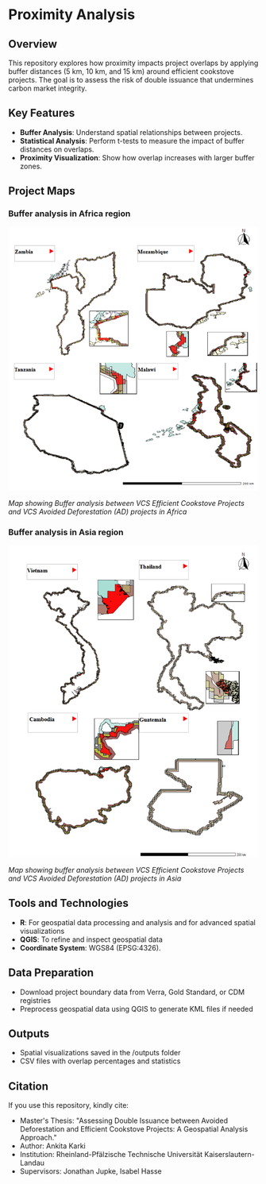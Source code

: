# Proximity Analysis

## Overview
This repository explores how proximity impacts project overlaps by applying buffer distances (5 km, 10 km, and 15 km) around efficient cookstove projects. The goal is to assess the risk of double issuance that undermines carbon market integrity.

## Key Features
* **Buffer Analysis**: Understand spatial relationships between projects.
* **Statistical Analysis**: Perform t-tests to measure the impact of buffer distances on overlaps.
* **Proximity Visualization**: Show how overlap increases with larger buffer zones.

## Project Maps
### Buffer analysis in Africa region
<div align="left">
  <img src="https://github.com/ankita-karki/Doubleissuance_Proximity/blob/main/output_maps/Africa%20.png?raw=true">
</div>

*Map showing Buffer analysis between VCS Efficient Cookstove Projects and VCS Avoided Deforestation (AD) projects in Africa*

### Buffer analysis in Asia region
<div align="left">
  <img src="https://github.com/ankita-karki/Doubleissuance_Proximity/blob/main/output_maps/Asia.png?raw=true">
</div>

*Map showing buffer analysis between VCS Efficient Cookstove Projects and VCS Avoided Deforestation (AD) projects in Asia*

## Tools and Technologies
* **R**: For geospatial data processing and analysis and  for advanced spatial visualizations
* **QGIS**: To refine and inspect geospatial data
* **Coordinate System**: WGS84 (EPSG:4326).

## Data Preparation
* Download project boundary data from Verra, Gold Standard, or CDM registries
* Preprocess geospatial data using QGIS to generate KML files if needed

## Outputs
* Spatial visualizations saved in the /outputs folder
* CSV files with overlap percentages and statistics

## Citation
If you use this repository, kindly cite:
* Master's Thesis: "Assessing Double Issuance between Avoided Deforestation and Efficient Cookstove Projects: A Geospatial Analysis Approach."
* Author: Ankita Karki
* Institution: Rheinland-Pfälzische Technische Universität Kaiserslautern-Landau
* Supervisors: Jonathan Jupke, Isabel Hasse

